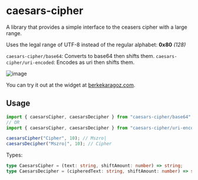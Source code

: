 # caesars-cipher

A library that provides a simple interface to the ceasers cipher with a large range.

Uses the legal range of UTF-8 instead of the regular alphabet: **0x80** _(128)_

`caesars-cipher/base64`: Converts to base64 then shifts them.
`caesars-cipher/uri-encoded`: Encodes as uri then shifts them.

![image](https://user-images.githubusercontent.com/34271483/169030025-f58720e8-6800-4bab-921e-c1a12565b895.png)

You can try it out at the widget at [berkekaragoz.com](https://berkekaragoz.com).

## Usage

```ts
import { caesarsCipher, caesarsDecipher } from "caesars-cipher/base64";
// OR
import { caesarsCipher, caesarsDecipher } from "caesars-cipher/uri-encoded";

caesarsCipher("Cipher", 10); // Mszro|
caesarsDecipher("Mszro|", 10); // Cipher
```

Types:

```ts
type CaesarsCipher = (text: string, shiftAmount: number) => string;
type CaesarsDecipher = (cipheredText: string, shiftAmount: number) => string;
```
